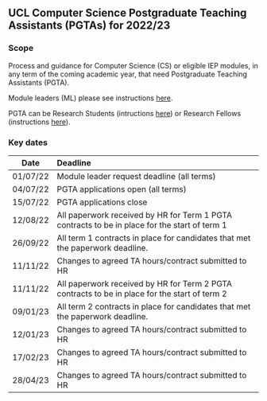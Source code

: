 ## UCL Computer Science Postgraduate Teaching Assistants (PGTAs) for 2022/23

### Scope
Process and guidance for Computer Science (CS) or eligible IEP modules, in any term of the coming academic year, that
need Postgraduate Teaching Assistants (PGTA).

Module leaders (ML) please see instructions [here](/ml.phd).

PGTA can be Research Students (intructions [here](/phd.html)) or Research Fellows (instructions [here](/ra.html)).

### Key dates

|   Date   | Deadline                                                                                      |
|:--------:|:----------------------------------------------------------------------------------------------| 
| 01/07/22 | Module leader request deadline (all terms)                                                    |
| 04/07/22 | PGTA applications open (all terms)                                                            |
| 15/07/22 | PGTA applications close                                                                       |
| 12/08/22 | All paperwork received by HR for Term 1 PGTA contracts to be in place for the start of term 1 |
| 26/09/22 | All term 1 contracts in place for candidates that met the paperwork deadline.                 |
| 11/11/22 | Changes to agreed TA hours/contract submitted to HR                                           |
| 11/11/22 | All paperwork received by HR for Term 2 PGTA contracts to be in place for the start of term 2 |
| 09/01/23 | All term 2 contracts in place for candidates that met the paperwork deadline.                 |
| 12/01/23 | Changes to agreed TA hours/contract submitted to HR                                           |
| 17/02/23 | Changes to agreed TA hours/contract submitted to HR                                           |
| 28/04/23 | Changes to agreed TA hours/contract submitted to HR                                           |
